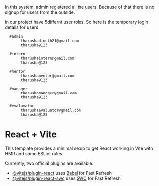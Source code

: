 In this system, admin registered all the users.
Because of that there is no signup for users from the outside. 

in our project have 5differnt user roles. 
   So here is the temporary login details for users
   
      #admin
           tharushadinuth21@gmail.com
           tharusha@123

      #intern
           tharushaintern@gmail.com
           tharusha@123
      
      #mentor
           tharushamentor@gmail.com
           tharusha@123
      
      #manager
           tharushamanager@gmail.com
           tharusha@123
      
      #evaluvator
           tharushaevaluator@gmail.com
           tharusha@123
           
# React + Vite
This template provides a minimal setup to get React working in Vite with HMR and some ESLint rules.

Currently, two official plugins are available:

- [@vitejs/plugin-react](https://github.com/vitejs/vite-plugin-react/blob/main/packages/plugin-react/README.md) uses [Babel](https://babeljs.io/) for Fast Refresh
- [@vitejs/plugin-react-swc](https://github.com/vitejs/vite-plugin-react-swc) uses [SWC](https://swc.rs/) for Fast Refresh
